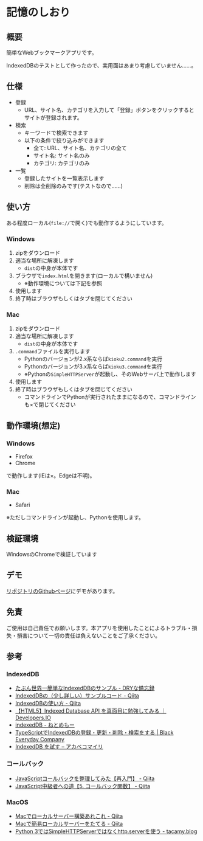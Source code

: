 # 記憶のしおり

## 概要

簡単なWebブックマークアプリです。

IndexedDBのテストとして作ったので、実用面はあまり考慮していません……。

## 仕様

- 登録
    - URL、サイト名、カテゴリを入力して「登録」ボタンをクリックするとサイトが登録されます。
- 検索
    - キーワードで検索できます
    - 以下の条件で絞り込みができます
        - 全て: URL、サイト名、カテゴリの全て
        - サイト名: サイト名のみ
        - カテゴリ: カテゴリのみ
- 一覧
    - 登録したサイトを一覧表示します
    - 削除は全削除のみです(テストなので……)

## 使い方

ある程度ローカル(`file://`で開く)でも動作するようにしています。

### Windows

1. zipをダウンロード
2. 適当な場所に解凍します
    - `dist`の中身が本体です
3. ブラウザで`index.html`を開きます(ローカルで構いません)
    - ※動作環境については下記を参照
4. 使用します
5. 終了時はブラウザもしくはタブを閉じてください

### Mac

1. zipをダウンロード
2. 適当な場所に解凍します
    - `dist`の中身が本体です
3. `.command`ファイルを実行します
    - Pythonのバージョンが2.x系ならば`kioku2.command`を実行
    - Pythonのバージョンが3.x系ならば`kioku3.command`を実行
    - ※Pythonの`SimpleHTTPServer`が起動し、そのWebサーバ上で動作します
4. 使用します
5. 終了時はブラウザもしくはタブを閉じてください
    - コマンドラインでPythonが実行されたままになるので、コマンドラインも×で閉じてください

## 動作環境(想定)

### Windows

- Firefox
- Chrome

で動作します(IEは×。Edgeは不明)。

### Mac

- Safari

※ただしコマンドラインが起動し、Pythonを使用します。

## 検証環境

WindowsのChromeで検証しています

## デモ

[リポジトリのGithubページ](https://arm-band.github.io/kioku_no_shiori/)にデモがあります。

## 免責

ご使用は自己責任でお願いします。本アプリを使用したことによるトラブル・損失・損害について一切の責任は負えないことをご了承ください。

## 参考

### IndexedDB

- [たぶん世界一簡単なIndexedDBのサンプル \- DRYな備忘録](http://otiai10.hatenablog.com/entry/2015/01/30/020858)
- [IndexedDBの（少し詳しい）サンプルコード \- Qiita](https://qiita.com/lamrongol/items/55ce60576af2aa665f5a)
- [IndexedDBの使い方 \- Qiita](https://qiita.com/butakoma/items/2c1c956b63fcf956a137)
- [【HTML5】Indexed Database API を真面目に勉強してみる ｜ Developers\.IO](https://dev.classmethod.jp/ria/html5/html5-indexed-database-api/)
- [indexedDB \- ねとめもー](http://nmm.blog.jp/archives/48208772.html)
- [TypeScriptでIndexedDBの登録・更新・削除・検索をする \| Black Everyday Company](https://kuroeveryday.blogspot.jp/2015/03/indexedDBforTypeScript.html)
- [IndexedDB を試す – アカベコマイリ](http://akabeko.me/blog/2015/02/indexeddb/)

### コールバック

- [JavaScriptコールバックを整理してみた【再入門】 \- Qiita](https://qiita.com/nekoneko-wanwan/items/f6979f687246ba089a35)
- [JavaScript中級者への道【5\. コールバック関数】 \- Qiita](https://qiita.com/matsuby/items/3f635943f25e520b7c20)

### MacOS

- [Macでローカルサーバー構築あれこれ \- Qiita](https://qiita.com/YuukiWatanabe/items/f89fe047ace61d2d2b45)
- [Macで簡易ローカルサーバーをたてる \- Qiita](https://qiita.com/0084ken/items/27ffb19fcc4d81d6bbbb)
- [Python 3ではSimpleHTTPServerではなくhttp\.serverを使う \- tacamy\.blog](http://tacamy.hatenablog.com/entry/2017/01/04/155137)

